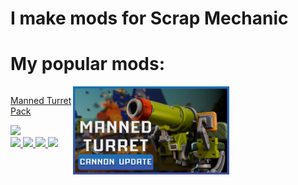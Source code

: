 # I make mods for Scrap Mechanic

# My popular mods:
<div>
        <div style="width:350px">
            <div style="float:left;width:100px">
                <a href="https://github.com/Vajdani/SM-Manned-Turret-Pack">
                    <p>Manned Turret Pack</p>
                    <img src="https://store.fastly.steamstatic.com/public/shared/images/header/logo_steam.svg?t=962016"
                        width="100px">
                </a>
            </div>
            <div style="float:right;width:250px">
                <a href="https://steamcommunity.com/sharedfiles/filedetails/?id=3107290429">
                    <img src="https://github.com/Vajdani/SM-Manned-Turret-Pack/blob/master/preview.jpg" width="250px">
                </a>
            </div>
        </div>
        <a href="https://github.com/Vajdani/SM-Laser-Tools">
                <img src="https://store.fastly.steamstatic.com/public/shared/images/header/logo_steam.svg?t=962016" width="250px">
                <a href="https://steamcommunity.com/sharedfiles/filedetails/?id=2843905833">
                        <img src="https://github.com/Vajdani/SM-Laser-Tools/blob/main/preview.jpg" width="250px">
                </a>
        </a>
        <a href="https://github.com/RaftMechanic/Raft-Mechanic-Game-Mode">
                <img src="https://store.fastly.steamstatic.com/public/shared/images/header/logo_steam.svg?t=962016" width="250px">
                <a href="https://steamcommunity.com/sharedfiles/filedetails/?id=2807590049">
                        <img src="https://github.com/RaftMechanic/Raft-Mechanic-Game-Mode/blob/main/preview.jpg" width="250px">
                </a>
        </a>
</div>

